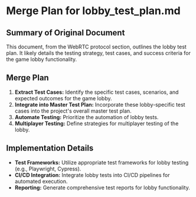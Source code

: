 # Merge Plan for lobby_test_plan.md

## Summary of Original Document
This document, from the WebRTC protocol section, outlines the lobby test plan. It likely details the testing strategy, test cases, and success criteria for the game lobby functionality.

## Merge Plan
1.  **Extract Test Cases:** Identify the specific test cases, scenarios, and expected outcomes for the game lobby.
2.  **Integrate into Master Test Plan:** Incorporate these lobby-specific test cases into the project's overall master test plan.
3.  **Automate Testing:** Prioritize the automation of lobby tests.
4.  **Multiplayer Testing:** Define strategies for multiplayer testing of the lobby.

## Implementation Details
-   **Test Frameworks:** Utilize appropriate test frameworks for lobby testing (e.g., Playwright, Cypress).
-   **CI/CD Integration:** Integrate lobby tests into CI/CD pipelines for automated execution.
-   **Reporting:** Generate comprehensive test reports for lobby functionality.
